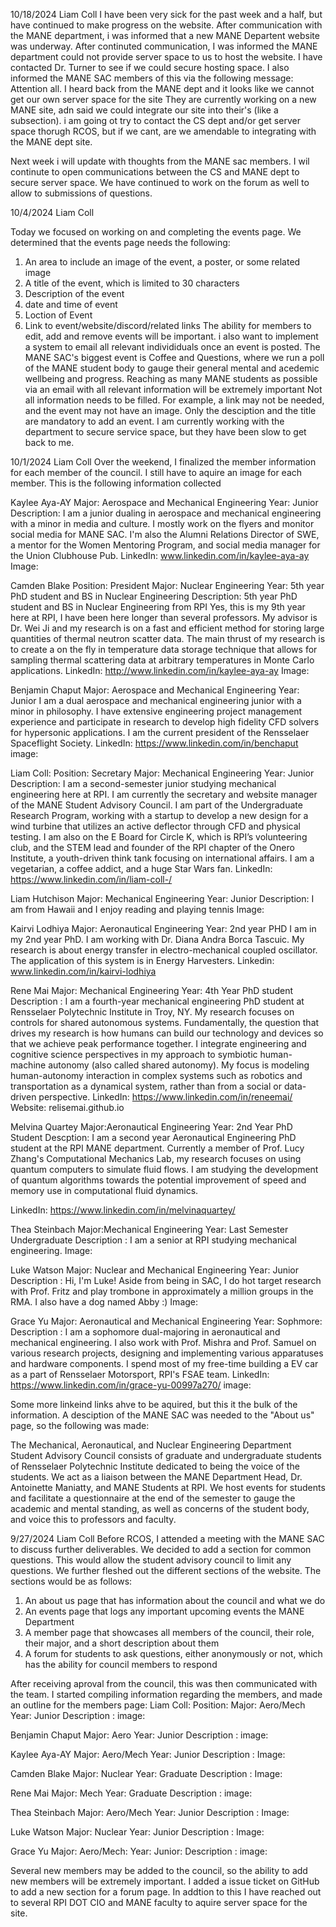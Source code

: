 10/18/2024
Liam Coll
I have been very sick for the past week and a half, but have continued to make progress on the website. After communication with the MANE department,
i was informed that a new MANE Departent website was underway. After continuted communication, I was informed the MANE department could not provide server
space to us to host the website. I have contacted Dr. Turner to see if we could secure hosting space. I also informed the MANE SAC members of this via the following
message:
Attention all. I heard back from the MANE dept and it looks like we cannot get our own server space for the site
They are currently working on a new MANE site, adn said we could integrate our site into their's (like a subsection). i
am going ot try to contact the CS dept and/or get server space thorugh RCOS, but if we cant, are we amendable to integrating
with the MANE dept site.

Next week i will update with thoughts from the MANE sac members. I wil continute to open communications between the CS and MANE dept to secure server space. We have
continued to work on the forum as well to allow to submissions of questions. 


10/4/2024
Liam Coll

Today we focused on working on and completing the events page. We determined that the events page needs the following:
1. An area to include an image of the event, a poster, or some related image
2. A title of the event, which is limited to 30 characters
3. Description of the event
4. date and time of event
5. Loction of Event
6. Link to event/website/discord/related links
The ability for members to edit, add and remove events will be important. i also want to implement a system to email all relevant individiduals once an event is posted. The MANE SAC's biggest event is Coffee and Questions, where we run a poll of the MANE student body to gauge their general mental and acedemic wellbeing and progress. Reaching as many MANE students as possible via an email with all relevant information will be extremely important
Not all information needs to be filled. For example, a link may not be needed, and the event may not have an image. Only the desciption and the title are mandatory to add an event. I am currently working with the department to secure service space, but they have been slow to get back to me. 






10/1/2024
Liam Coll
Over the weekend, I finalized the member information for each member of the council. I still have to aquire an image for each member. This is the following information collected

Kaylee Aya-AY
Major: Aerospace and Mechanical Engineering
Year: Junior
Description: I am a junior dualing in aerospace and mechanical engineering with a minor in media and culture. I mostly work on the flyers and monitor social media for MANE SAC. I'm also the Alumni Relations Director of SWE, a mentor for the Women Mentoring Program, and social media manager for the Union Clubhouse Pub.
LinkedIn: www.linkedin.com/in/kaylee-aya-ay
Image:

Camden Blake
Position: President
Major: Nuclear Engineering
Year: 5th year PhD student and BS in Nuclear Engineering
Description: 5th year PhD student and BS in Nuclear Engineering from RPI
Yes, this is my 9th year here at RPI, I have been here longer than several professors.  My advisor is Dr. Wei Ji and my research is on a fast and efficient method for storing large quantities of thermal neutron scatter data.  The main thrust of my research is to create a on the fly in temperature data storage technique that allows for sampling thermal scattering data at arbitrary temperatures in Monte Carlo applications.
LinkedIn: http://www.linkedin.com/in/kaylee-aya-ay 
Image:



Benjamin Chaput
Major: Aerospace and Mechanical Engineering
Year: Junior
I am a dual aerospace and mechanical engineering junior with a minor in philosophy. I have extensive engineering project management experience and participate in research to develop high fidelity CFD solvers for hypersonic applications. I am the current president of the Rensselaer Spaceflight Society.
LinkedIn: https://www.linkedin.com/in/benchaput
image:

Liam Coll:
Position: Secretary
Major: Mechanical Engineering
Year: Junior
Description: I am a second-semester junior studying mechanical engineering here at RPI. I am currently the secretary and website manager of the MANE Student Advisory Council. I am part of the Undergraduate Research Program, working with a startup to develop a new design for a wind turbine that utilizes an active deflector through CFD and physical testing. I am also on the E Board for Circle K, which is RPI’s volunteering club, and the STEM lead and founder of the RPI chapter of the Onero Institute, a youth-driven think tank focusing on international affairs. I am a vegetarian, a coffee addict, and a huge Star Wars fan.
LinkedIn: https://www.linkedin.com/in/liam-coll-/ 

Liam Hutchison
Major: Mechanical Engineering
Year: Junior
Description: I am from Hawaii and I enjoy reading and playing tennis
Image:

Kairvi Lodhiya
Major: Aeronautical Engineering
Year: 2nd year PHD
I am in my 2nd year PhD. I am working with Dr. Diana Andra Borca Tascuic. My research is about energy transfer in electro-mechanical coupled oscillator. The application of this system is in Energy Harvesters. 
Linkedin: www.linkedin.com/in/kairvi-lodhiya

Rene Mai
Major: Mechanical Engineering
Year: 4th Year PhD student
Description : I am a fourth-year mechanical engineering PhD student at Rensselaer Polytechnic Institute in Troy, NY. My research focuses on controls for shared autonomous systems. Fundamentally, the question that drives my research is how humans can build our technology and devices so that we achieve peak performance together. I integrate engineering and cognitive science perspectives in my approach to symbiotic human-machine autonomy (also called shared autonomy). My focus is modeling human-autonomy interaction in complex systems such as robotics and transportation as a dynamical system, rather than from a social or data-driven perspective.
LinkedIn: https://www.linkedin.com/in/reneemai/
Website: relisemai.github.io

Melvina Quartey
Major:Aeronautical Engineering
Year: 2nd Year PhD Student
Descption: I am a second year Aeronautical Engineering PhD student at the RPI MANE department. Currently a member of Prof. Lucy Zhang's Computational Mechanics Lab, my research focuses on using quantum computers to simulate fluid flows. I am studying the development of quantum algorithms towards the potential improvement of speed and memory use in computational fluid dynamics.

LinkedIn: https://www.linkedin.com/in/melvinaquartey/

Thea Steinbach
Major:Mechanical Engineering
Year: Last Semester Undergraduate
Description : I am a senior at RPI studying mechanical engineering.
Image:

Luke Watson
Major: Nuclear and Mechanical Engineering
Year: Junior
Description : Hi, I'm Luke! Aside from being in SAC, I do hot target research with Prof. Fritz and play trombone in approximately a million groups in the RMA. I also have a dog named Abby :)
Image: 

Grace Yu
Major: Aeronautical and Mechanical Engineering
Year: Sophmore:
Description : I am a sophomore dual-majoring in aeronautical and mechanical engineering. I also work with Prof. Mishra and Prof. Samuel on various research projects, designing and implementing various apparatuses and hardware components. I spend most of my free-time building a EV car as a part of Rensselaer Motorsport, RPI's FSAE team.
LinkedIn: https://www.linkedin.com/in/grace-yu-00997a270/ 
image:

Some more linkeind links ahve to be aquired, but this it the bulk of the information. A desciption of the MANE SAC was needed to the "About us" page, so the following was made:

The Mechanical, Aeronautical, and Nuclear Engineering Department Student Advisory Council consists of graduate and undergraduate students of Rensselaer Polytechnic Institute dedicated to being the voice of the students. We act as a liaison between the MANE Department Head, Dr. Antoinette Maniatty, and MANE Students at RPI. We host events for students and facilitate a questionnaire at the end of the semester to gauge the academic and mental standing, as well as concerns of the student body, and voice this to professors and faculty. 







9/27/2024
Liam Coll
Before RCOS, I attended a meeting with the MANE SAC to discuss further deliverables. We decided to add a section for common questions. This would allow the student advisory council to limit any questions. We further fleshed out the different sections of the website. The sections would be as follows:
1. An about us page that has information about the council and what we do
2. An events page that logs any important upcoming events the MANE Department
3. A member page that showcases all members of the council, their role, their major, and a short description about them
4. A forum for students to ask questions, either anonymously or not, which has the ability for council members to respond

After receiving aproval from the council, this was then communicated with the team. I started compiling information regarding the members, and made an outline for the members page:
Liam Coll:
Position: 
Major: Aero/Mech
Year: Junior
Description :
image:

Benjamin Chaput
Major: Aero
Year: Junior
Description :
image:



Kaylee Aya-AY
Major: Aero/Mech
Year: Junior
Description :
Image:

Camden Blake
Major: Nuclear
Year: Graduate
Description :
Image:

Rene Mai
Major: Mech
Year: Graduate
Description :
image:

Thea Steinbach
Major: Aero/Mech
Year: Junior
Description :
Image:

Luke Watson
Major: Nuclear
Year: Junior
Description :
Image: 

Grace Yu
Major: Aero/Mech:
Year: Junior:
Description :
image:


Several new members may be added to the council, so the ability to add new members will be extremely important. I added a issue ticket on GitHub to add a new section for a forum page. In addtion to this I have reached out to several RPI DOT CIO and MANE faculty to aquire server space for the site. 
